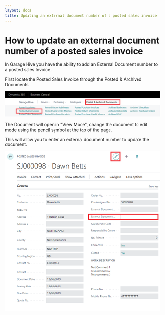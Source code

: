 ```yaml
---
layout: docs
title: Updating an external document number of a posted sales invoice 
---
```

# How to update an external document number of a posted sales invoice

In Garage Hive you have the ability to add an External Document number to a posted sales Invoice. 

First locate the Posted Sales Invoice through the Posted & Archived Documents.

![](media/garagehive-salesinvoice-menu.png)

The Document will open in "View Mode", change the document to edit mode using the pencil symbol at the top of the page. 

This will allow you to enter an external document number to update the document. 

![](media/garagehive-salesinvoice-update-external-document-number.png)

